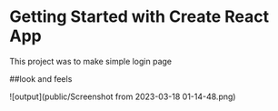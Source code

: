 # Getting Started with Create React App

This project was to make simple login page

##look and feels

![output](public/Screenshot from 2023-03-18 01-14-48.png)
